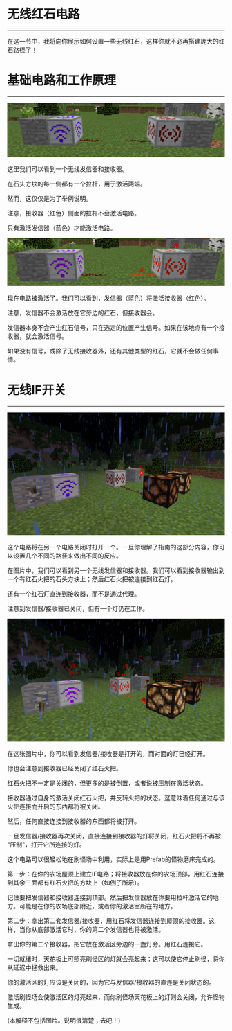 # 无线红石电路
___

在这一节中，我将向你展示如何设置一些无线红石，这样你就不必再搭建庞大的红石路径了！

# 基础电路和工作原理
___

![基础无线电路](wireless1.png)

这里我们可以看到一个无线发信器和接收器。

在石头方块的每一侧都有一个拉杆，用于激活两端。

然而，这仅仅是为了举例说明。

注意，接收器（红色）侧面的拉杆不会激活电路。

只有激活发信器（蓝色）才能激活电路。

![一个激活的无线电路](wireless2.png)

现在电路被激活了。我们可以看到，发信器（蓝色）将激活接收器（红色）。

注意，发信器不会激活放在它旁边的红石，但接收器会。

发信器本身不会产生红石信号，只在选定的位置产生信号。如果在该地点有一个接收器，就会激活信号。

如果没有信号，或除了无线接收器外，还有其他类型的红石，它就不会做任何事情。

# 无线IF开关
___

![无线IF电路](wirelessif1.png)

这个电路将在另一个电路关闭时打开一个。一旦你理解了指南的这部分内容，你可以设置几个不同的路径来做出不同的反应。

在图片中，我们可以看到另一个无线发信器和接收器。我们可以看到接收器输出到一个有红石火把的石头方块上；然后红石火把被连接到红石灯。

还有一个红石灯直连到接收器，而不是通过代理。

注意到发信器/接收器已关闭，但有一个灯仍在工作。

![无线IF电路](wirelessif2.png)

在这张图片中，你可以看到发信器/接收器是打开的，而对面的灯已经打开。

你也会注意到接收器已经关闭了红石火把。

红石火把不一定是关闭的，但更多的是被倒置，或者说被压制在激活状态。

接收器通过自身的激活关闭红石火把，并反转火把的状态。这意味着任何通过与该火把连接而开启的东西都将被关闭。

然后，任何直接连接到接收器的东西都将被打开。

一旦发信器/接收器再次关闭，直接连接到接收器的灯将关闭，红石火把将不再被 "压制"，打开它所连接的灯。


这个电路可以很轻松地在刷怪场中利用，实际上是用Prefab的怪物磨床完成的。

第一步：在你的农场屋顶上建立IF电路；将接收器放在你的农场顶部，用红石连接到其余三面都有红石火把的方块上（如例子所示）。

记住要把发信器和接收器连接到顶部。然后把发信器放在你要用拉杆激活它的地方。可能是在你的农场底部附近，或者你的激活室所在的地方。

第二步：拿出第二套发信器/接收器，用红石将发信器连接到屋顶的接收器。这样，当你从底部激活它时，你的第二个发信器也将被激活。

拿出你的第二个接收器，把它放在激活区旁边的一盏灯旁。用红石连接它。


一切就绪时，天花板上可照亮刷怪区的灯就会亮起来；这可以使它停止刷怪，将你从延迟中拯救出来。

你的激活区的灯应该是关闭的，因为它与发信器/接收器的直连是关闭状态的。

激活刷怪场会使激活区的灯亮起来，而你刷怪场天花板上的灯则会关闭，允许怪物生成。


(本解释不包括图片。说明很清楚；去吧！)

